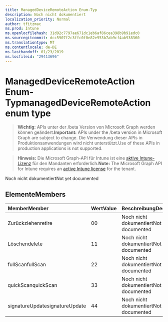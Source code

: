 ```yaml
---
title: ManagedDeviceRemoteAction Enum-Typ
description: Noch nicht dokumentiert
localization_priority: Normal
author: tfitzmac
ms.prod: Intune
ms.openlocfilehash: 31d92c7797ae671dc1eb6af86cea398b9b91edc0
ms.sourcegitcommit: dcc5907f2c3ffc0f0e82e953b7ab9cf4ab938360
ms.translationtype: MT
ms.contentlocale: de-DE
ms.lasthandoff: 01/23/2019
ms.locfileid: "29413696"
---
```

# <a name="manageddeviceremoteaction-enum-type"></a><span data-ttu-id="40b28-103">ManagedDeviceRemoteAction Enum-Typ</span><span class="sxs-lookup"><span data-stu-id="40b28-103">managedDeviceRemoteAction enum type</span></span>

> <span data-ttu-id="40b28-104">**Wichtig:** APIs unter der /beta Version von Microsoft Graph werden können geändert.</span><span class="sxs-lookup"><span data-stu-id="40b28-104">**Important:** APIs under the /beta version in Microsoft Graph are subject to change.</span></span> <span data-ttu-id="40b28-105">Die Verwendung dieser APIs in Produktionsanwendungen wird nicht unterstützt.</span><span class="sxs-lookup"><span data-stu-id="40b28-105">Use of these APIs in production applications is not supported.</span></span>

> <span data-ttu-id="40b28-106">**Hinweis:** Die Microsoft Graph-API für Intune ist eine [aktive Intune-Lizenz](https://go.microsoft.com/fwlink/?linkid=839381) für den Mandanten erforderlich.</span><span class="sxs-lookup"><span data-stu-id="40b28-106">**Note:** The Microsoft Graph API for Intune requires an [active Intune license](https://go.microsoft.com/fwlink/?linkid=839381) for the tenant.</span></span>

<span data-ttu-id="40b28-107">Noch nicht dokumentiert</span><span class="sxs-lookup"><span data-stu-id="40b28-107">Not yet documented</span></span>

## <a name="members"></a><span data-ttu-id="40b28-108">Elemente</span><span class="sxs-lookup"><span data-stu-id="40b28-108">Members</span></span>
|<span data-ttu-id="40b28-109">Member</span><span class="sxs-lookup"><span data-stu-id="40b28-109">Member</span></span>|<span data-ttu-id="40b28-110">Wert</span><span class="sxs-lookup"><span data-stu-id="40b28-110">Value</span></span>|<span data-ttu-id="40b28-111">Beschreibung</span><span class="sxs-lookup"><span data-stu-id="40b28-111">Description</span></span>|
|:---|:---|:---|
|<span data-ttu-id="40b28-112">Zurückziehen</span><span class="sxs-lookup"><span data-stu-id="40b28-112">retire</span></span>|<span data-ttu-id="40b28-113">0</span><span class="sxs-lookup"><span data-stu-id="40b28-113">0</span></span>|<span data-ttu-id="40b28-114">Noch nicht dokumentiert</span><span class="sxs-lookup"><span data-stu-id="40b28-114">Not yet documented</span></span>|
|<span data-ttu-id="40b28-115">Löschen</span><span class="sxs-lookup"><span data-stu-id="40b28-115">delete</span></span>|<span data-ttu-id="40b28-116">1</span><span class="sxs-lookup"><span data-stu-id="40b28-116">1</span></span>|<span data-ttu-id="40b28-117">Noch nicht dokumentiert</span><span class="sxs-lookup"><span data-stu-id="40b28-117">Not yet documented</span></span>|
|<span data-ttu-id="40b28-118">fullScan</span><span class="sxs-lookup"><span data-stu-id="40b28-118">fullScan</span></span>|<span data-ttu-id="40b28-119">2</span><span class="sxs-lookup"><span data-stu-id="40b28-119">2</span></span>|<span data-ttu-id="40b28-120">Noch nicht dokumentiert</span><span class="sxs-lookup"><span data-stu-id="40b28-120">Not yet documented</span></span>|
|<span data-ttu-id="40b28-121">quickScan</span><span class="sxs-lookup"><span data-stu-id="40b28-121">quickScan</span></span>|<span data-ttu-id="40b28-122">3</span><span class="sxs-lookup"><span data-stu-id="40b28-122">3</span></span>|<span data-ttu-id="40b28-123">Noch nicht dokumentiert</span><span class="sxs-lookup"><span data-stu-id="40b28-123">Not yet documented</span></span>|
|<span data-ttu-id="40b28-124">signatureUpdate</span><span class="sxs-lookup"><span data-stu-id="40b28-124">signatureUpdate</span></span>|<span data-ttu-id="40b28-125">4</span><span class="sxs-lookup"><span data-stu-id="40b28-125">4</span></span>|<span data-ttu-id="40b28-126">Noch nicht dokumentiert</span><span class="sxs-lookup"><span data-stu-id="40b28-126">Not yet documented</span></span>|




